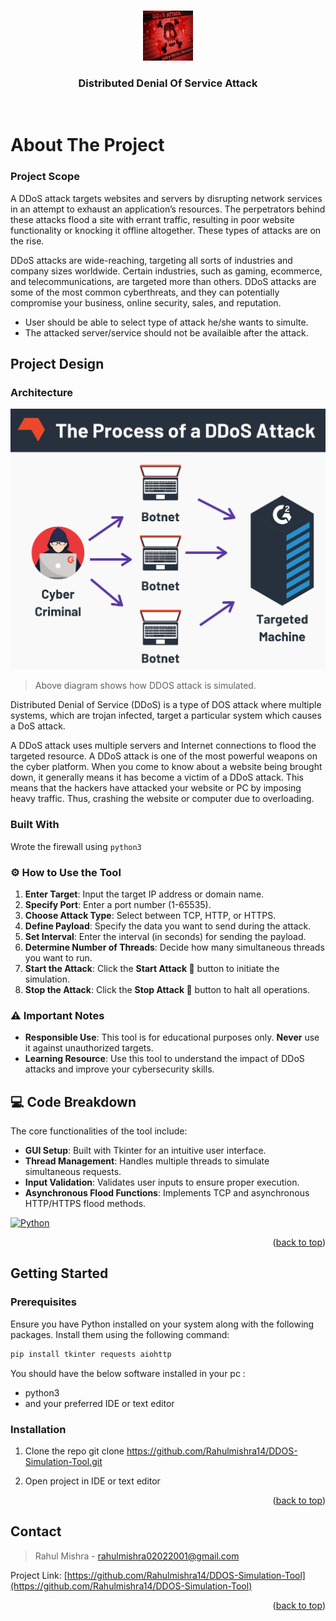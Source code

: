 
<a name="readme-top"></a>

<!-- PROJECT LOGO -->
<br />
<div align="center">
  <a href="https://github.com/Rahulmishra14/DDOS-Simulation-Tool">
    <img src="images/ddos.jpg" alt="Logo" width="80" height="80">
  </a>

  <h3 align="center">Distributed Denial Of Service Attack</h3>

  <br/>
</div>


<!-- ABOUT THE PROJECT -->
# About The Project

### Project Scope

A DDoS attack targets websites and servers by disrupting network services in an attempt to exhaust an application’s resources. The perpetrators behind these attacks flood a site with errant traffic, resulting in poor website functionality or knocking it offline altogether. These types of attacks are on the rise.

DDoS attacks are wide-reaching, targeting all sorts of industries and company sizes worldwide. Certain industries, such as gaming, ecommerce, and telecommunications, are targeted more than others. DDoS attacks are some of the most common cyberthreats, and they can potentially compromise your business, online security, sales, and reputation.

* User should be able to select type of attack he/she wants to simulte.
* The attacked server/service should not be availaible after the attack.

## Project Design

### Architecture

<img src="images/DDoS Arechitecture.jpg" alt="architecture Diagram" >

> Above diagram shows how DDOS attack is simulated.

Distributed Denial of Service (DDoS) is a type of DOS attack where multiple systems, which are trojan infected, target a particular system which causes a DoS attack. 

A DDoS attack uses multiple servers and Internet connections to flood the targeted resource. A DDoS attack is one of the most powerful weapons on the cyber platform. When you come to know about a website being brought down, it generally means it has become a victim of a DDoS attack. This means that the hackers have attacked your website or PC by imposing heavy traffic. Thus, crashing the website or computer due to overloading. 

### Built With
Wrote the firewall using `python3`

### ⚙️ How to Use the Tool
1. **Enter Target**: Input the target IP address or domain name.
2. **Specify Port**: Enter a port number (1-65535).
3. **Choose Attack Type**: Select between TCP, HTTP, or HTTPS.
4. **Define Payload**: Specify the data you want to send during the attack.
5. **Set Interval**: Enter the interval (in seconds) for sending the payload.
6. **Determine Number of Threads**: Decide how many simultaneous threads you want to run.
7. **Start the Attack**: Click the **Start Attack 🚀** button to initiate the simulation.
8. **Stop the Attack**: Click the **Stop Attack 🛑** button to halt all operations.

### ⚠️ Important Notes
- **Responsible Use**: This tool is for educational purposes only. **Never** use it against unauthorized targets.
- **Learning Resource**: Use this tool to understand the impact of DDoS attacks and improve your cybersecurity skills.

## 💻 Code Breakdown
The core functionalities of the tool include:
- **GUI Setup**: Built with Tkinter for an intuitive user interface.
- **Thread Management**: Handles multiple threads to simulate simultaneous requests.
- **Input Validation**: Validates user inputs to ensure proper execution.
- **Asynchronous Flood Functions**: Implements TCP and asynchronous HTTP/HTTPS flood methods.

<div>
<a href="https://www.python.org/" title="Python"><img src="https://github.com/get-icon/geticon/raw/master/icons/python.svg" alt="Python" width="50px" height="21px"></a>
</div>


<p align="right">(<a href="#readme-top">back to top</a>)</p>

<!-- GETTING STARTED -->
## Getting Started

### Prerequisites

Ensure you have Python installed on your system along with the following packages. Install them using the following command:

```bash
pip install tkinter requests aiohttp
```

You should have the below software installed in your pc :
* python3
* and your preferred IDE or text editor


### Installation

1. Clone the repo
   git clone https://github.com/Rahulmishra14/DDOS-Simulation-Tool.git

2. Open project in IDE or text editor


<p align="right">(<a href="#readme-top">back to top</a>)</p>





<!-- CONTACT -->
## Contact

> Rahul Mishra  - <rahulmishra02022001@gmail.com>

Project Link: [https://github.com/Rahulmishra14/DDOS-Simulation-Tool](https://github.com/Rahulmishra14/DDOS-Simulation-Tool)

<p align="right">(<a href="#readme-top">back to top</a>)</p>

